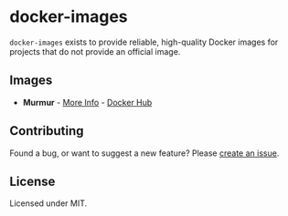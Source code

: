 # docker-images

`docker-images` exists to provide reliable, high-quality Docker images for
projects that do not provide an official image.

## Images

- **Murmur** - [More Info][murmur-img] - [Docker Hub][murmur-hub]

## Contributing

Found a bug, or want to suggest a new feature? Please [create an issue][core-issues].

## License

Licensed under MIT.

[core-issues]: https://github.com/containerly/docker-library/issues
[murmur-img]: https://github.com/containerly/docker-library/tree/master/murmur
[murmur-hub]: https://hub.docker.com/r/containerly/murmur
